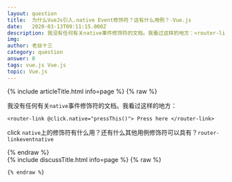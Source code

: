 ```yaml
---
layout: question
title:  为什么VueJs引入.native Event修饰符？这有什么用例？-Vue.js
date:   2020-03-13T09:11:15.000Z
description: 我没有任何有关native事件修饰符的文档。我看过这样的地方：<router-link \`click.native="pressThis()"> Pr...
img: 
author: 老丝十三
category: question
answer: 0
tags: vue.js Vue.js
topic: Vue.js
---
```

<div class="article-root">
  <div class="article">
    {% include articleTitle.html info=page %}
    {% raw %}
    <div class="article-content"><p><font style="vertical-align: inherit;"><font style="vertical-align: inherit;">我没有任何有关</font></font><code>native</code><font style="vertical-align: inherit;"><font style="vertical-align: inherit;">事件修饰符的</font><font style="vertical-align: inherit;">文档</font><font style="vertical-align: inherit;">。</font><font style="vertical-align: inherit;">我看过这样的地方：</font></font></p>

<pre><code>&lt;router-link @click.native="pressThis()"&gt; Press here &lt;/router-link&gt;
</code></pre>

<p><font style="vertical-align: inherit;"><font style="vertical-align: inherit;">click </font></font><code>native</code><font style="vertical-align: inherit;"><font style="vertical-align: inherit;">上</font><font style="vertical-align: inherit;">的</font><font style="vertical-align: inherit;">修饰符有</font><font style="vertical-align: inherit;">什么用</font><font style="vertical-align: inherit;">？</font><font style="vertical-align: inherit;">还有什么其他用例</font><font style="vertical-align: inherit;">修饰符可以具有？</font></font><code>router-link</code><font style="vertical-align: inherit;"></font><code>event</code><font style="vertical-align: inherit;"></font><code>native</code><font style="vertical-align: inherit;"></font></p></div>
    {% endraw %}
  </div>

  <div class="discuss-wrapper">
    {% include discussTitle.html info=page %}
    {% raw %}
    
    {% endraw %}
  </div>
<div>
